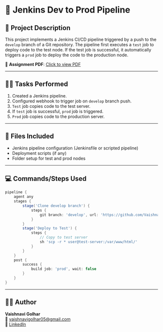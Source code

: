 # 📘 Jenkins Dev to Prod Pipeline

## 📝 Project Description

This project implements a Jenkins CI/CD pipeline triggered by a push to the `develop` branch of a Git repository. The pipeline first executes a `test` job to deploy code to the test node. If the test job is successful, it automatically triggers a `prod` job to deploy the code to the production node.

📄 **Assignment PDF**: [Click to view PDF](https://github.com/Vaishnavi-Golhar/DevOps-Projects/blob/main/jenkins-dev-to-prod-pipeline/jenkins-dev-to-prod-pipeline.pdf)

---

## 🧚‍♀️ Tasks Performed

1. Created a Jenkins pipeline.
2. Configured webhook to trigger job on `develop` branch push.
3. `Test` job copies code to the test server.
4. If `test` job is successful, `prod` job is triggered.
5. `Prod` job copies code to the production server.

---

## 📂 Files Included

- Jenkins pipeline configuration (Jenkinsfile or scripted pipeline)
- Deployment scripts (if any)
- Folder setup for test and prod nodes

---

## 💻 Commands/Steps Used

```groovy
pipeline {
    agent any
    stages {
        stage('Clone develop branch') {
            steps {
                git branch: 'develop', url: 'https://github.com/Vaishnavi-Golhar/DevOps-Projects.git'
            }
        }
        stage('Deploy to Test') {
            steps {
                // Copy to test server
                sh 'scp -r * user@test-server:/var/www/html/'
            }
        }
    }
    post {
        success {
            build job: 'prod', wait: false
        }
    }
}
```

---

## 👩‍💼 Author

**Vaishnavi Golhar**  
📧 vaishnavigolhar05@gmail.com  
🔗 [LinkedIn](https://www.linkedin.com/in/vaishnavigolhar/)
